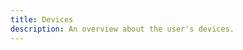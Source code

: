 ```yaml
---
title: Devices
description: An overview about the user's devices.
---
```


<!-- The devices page allows the user to manage its own devices. By doing so, the user will be able to assign a specific device to a peak in his consumpution pattern (see [here](/web/dashboard#peaks)). 

## Functionality
The following explains the functionality of the device management.

### Adding a device
In the device overview, you can add a device by clicking the add button in the top right corner.
![Button for adding a device](/src/assets/devices/add_device_button.png)

This will open a dialog where you can insert the name of the device. You can save the device by clicking the save button, whereupon a toast appears to indicate whether the operation was successful. To cancel the operation, you can either click the X in the top right corner of the dialog or beside the dialog.
![Dialog for adding a device](/src/assets/devices/add_device_dialog.png)

### Editing a device
To edit an existing device, you can either click the edit button in the actions column of the grid (as shown in the following screenshot) or the row as a whole.
![Begin to edit a device](/src/assets/devices/edit_device_button.png)

This will a open the same dialog as when adding a device, except that the device name is pre-assigned. Unlike when adding, the save button is only active if changes have been made.

### Deleting a device
Devices can be deleted by clicking the delete button in the actions column of the grid.
![Button to delete a device](/src/assets/devices/delete_device_button.png)

After accepting the confirmation dialog, the device will be deleting from your account.

### Sorting
The device grid can be sorted by clicking on the column headers. By default, the grid is sorted by device name in ascending order. Please note that you cannot sort the grid by the actions column.

## Technical details
Below, the technical implementation of the device management is further explained.

### DevicesOverviewCard
The *DevicesOverviewCard* is the main component of the devices page. It represents the card component that is shown in the screenshots above. Mainly, it consists of the [*DevicesTable component*](#devicestable).

### DevicesTable
The *DevicesTable* represents the table that contains the devices that are displayed on the devices page. Furthermore, it contains the buttons to add, edit, and delete devices as well as the logic required to open/close the [*DeviceDetailsDialog*](#devicedetailsdialog).

### DeviceDetailsDialog
The *DeviceDetailsDialog* is the dialog that opens when you click the buttons to add or edit a device (see [the screenshot above](#adding-a-device)). The dialog encloses the [*DeviceDetailsForm*](#devicedetailsform).

### DeviceDetailsForm
The *DeviceDetailsForm* is the form used to add or edit devices. By default, the form will add a new device. If you want to edit an existing device, you can pass it to the *device* parameter of the component. When the form is submitted, it will trigger a save or update operation in the database, depending on whether a device is edited. -->